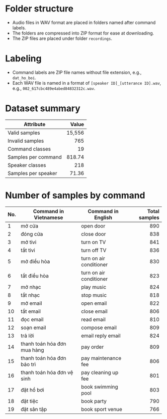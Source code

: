 # Folder structure
 - Audio files in WAV format are placed in folders named after command labels.
 - The folders are compressed into ZIP format for ease at downloading.
 - The ZIP files are placed under folder `recordings`.
# Labeling
- Command labels are ZIP file names without file extension, e.g., `dat_ho_boi`.
- Each WAV file is named in a format of `[speaker ID]_[utterance ID].wav`, e.g., `002_617cbc489e4abed84832312c.wav`.

# Dataset summary
| **Attribute**       | **Value** |
|---------------------|----------:|
| Valid samples       |    15,556 |
| Invalid samples     |       765 |
| Command classes     |        19 |
| Samples per command |    818.74 |
| Speaker classes     |       218 |
| Samples per speaker |     71.36 |

# Number of samples by command
| **No.** | **Command in Vietnamese** | **Command in English** | **Total samples** |
|----|----|----|----:|
| 1 | mở cửa | open door | 890 |
| 2 | đóng cửa | close door | 838 |
| 3 | mở tivi | turn on TV | 841 |
| 4 | tắt tivi | turn off TV| 836 |
| 5 | mở điều hòa | turn on air conditioner | 830|
| 6 | tắt điều hòa | turn on air conditioner | 823 |
| 7 | mở nhạc | play music | 824 |
| 8 | tắt nhạc | stop music | 818 |
| 9 | mở email | open email | 822 |
| 10 | tắt email | close email | 806 |
| 11 | đọc email | read email | 810 |
| 12 | soạn email | compose email | 809 |
| 13 | trả lời | email reply email | 824 |
| 14 | thanh toán hóa đơn mua hàng | pay order | 809 |
| 15 | thanh toán hóa đơn bảo trì | pay maintenance fee | 806 |
| 16 | thanh toán hóa đơn vệ sinh | pay cleaning up fee | 801 |
| 17 | đặt hồ bơi | book swimming pool | 803 |
| 18 | đặt tiệc | book party | 790 |
| 19 | đặt sân tập | book sport venue | 766 |